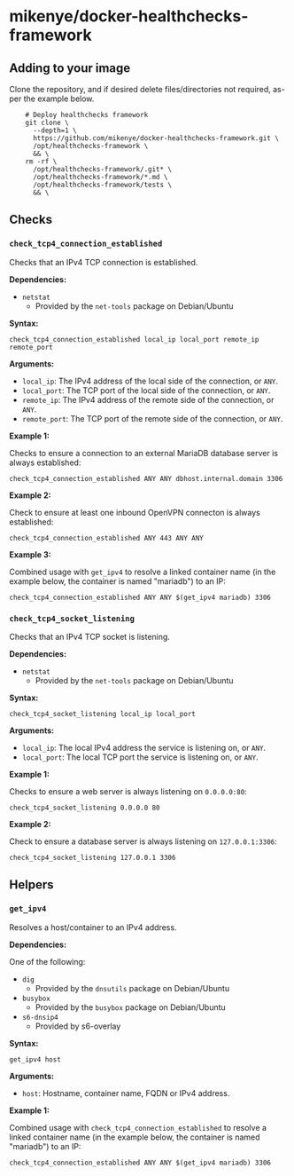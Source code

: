 # mikenye/docker-healthchecks-framework

## Adding to your image

Clone the repository, and if desired delete files/directories not required, as-per the example below.

```shell
    # Deploy healthchecks framework
    git clone \
      --depth=1 \
      https://github.com/mikenye/docker-healthchecks-framework.git \
      /opt/healthchecks-framework \
      && \
    rm -rf \
      /opt/healthchecks-framework/.git* \
      /opt/healthchecks-framework/*.md \
      /opt/healthchecks-framework/tests \
      && \
```

## Checks

### `check_tcp4_connection_established`

Checks that an IPv4 TCP connection is established.

**Dependencies:**

* `netstat`
  * Provided by the `net-tools` package on Debian/Ubuntu

**Syntax:**

```shell
check_tcp4_connection_established local_ip local_port remote_ip remote_port
```

**Arguments:**

* `local_ip`: The IPv4 address of the local side of the connection, or `ANY`.
* `local_port`: The TCP port of the local side of the connection, or `ANY`.
* `remote_ip`: The IPv4 address of the remote side of the connection, or `ANY`.
* `remote_port`: The TCP port of the remote side of the connection, or `ANY`.

**Example 1:**

Checks to ensure a connection to an external MariaDB database server is always established:

```shell
check_tcp4_connection_established ANY ANY dbhost.internal.domain 3306
```

**Example 2:**

Check to ensure at least one inbound OpenVPN connecton is always established:

```shell
check_tcp4_connection_established ANY 443 ANY ANY
```

**Example 3:**

Combined usage with `get_ipv4` to resolve a linked container name (in the example below, the container is named "mariadb") to an IP:

```shell
check_tcp4_connection_established ANY ANY $(get_ipv4 mariadb) 3306
```

### `check_tcp4_socket_listening`

Checks that an IPv4 TCP socket is listening.

**Dependencies:**

* `netstat`
  * Provided by the `net-tools` package on Debian/Ubuntu

**Syntax:**

```shell
check_tcp4_socket_listening local_ip local_port
```

**Arguments:**

* `local_ip`: The local IPv4 address the service is listening on, or `ANY`.
* `local_port`: The local TCP port the service is listening on, or `ANY`.

**Example 1:**

Checks to ensure a web server is always listening on `0.0.0.0:80`:

```shell
check_tcp4_socket_listening 0.0.0.0 80
```

**Example 2:**

Check to ensure a database server is always listening on `127.0.0.1:3306`:

```shell
check_tcp4_socket_listening 127.0.0.1 3306
```

## Helpers

### `get_ipv4`

Resolves a host/container to an IPv4 address.

**Dependencies:**

One of the following:

* `dig`
  * Provided by the `dnsutils` package on Debian/Ubuntu
* `busybox`
  * Provided by the `busybox` package on Debian/Ubuntu
* `s6-dnsip4`
  * Provided by s6-overlay

**Syntax:**

```shell
get_ipv4 host
```

**Arguments:**

* `host`: Hostname, container name, FQDN or IPv4 address.

**Example 1:**

Combined usage with `check_tcp4_connection_established` to resolve a linked container name (in the example below, the container is named "mariadb") to an IP:

```shell
check_tcp4_connection_established ANY ANY $(get_ipv4 mariadb) 3306
```
